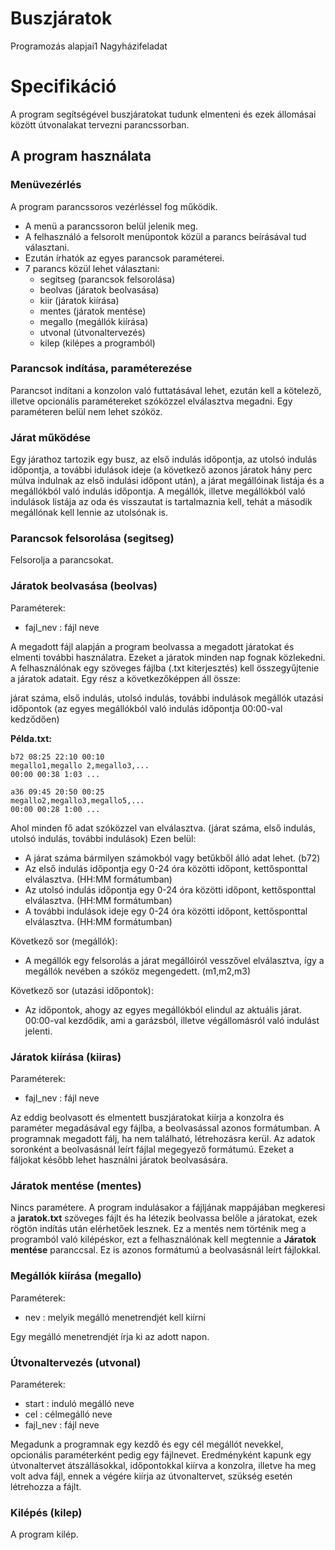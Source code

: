 # Buszjáratok

Programozás alapjai1 Nagyházifeladat

# Specifikáció

A program segítségével buszjáratokat tudunk elmenteni és ezek állomásai között útvonalakat tervezni parancssorban.

## A program használata

### Menüvezérlés

A program parancssoros vezérléssel fog működik.

- A menü a parancssoron belül jelenik meg.
- A felhasználó a felsorolt menüpontok közül a parancs beírásával tud választani.
- Ezután írhatók az egyes parancsok paraméterei.
- 7 parancs közül lehet választani:
    - segitseg (parancsok felsorolása)
    - beolvas (járatok beolvasása)
    - kiir (járatok kiírása)
    - mentes (járatok mentése)
    - megallo (megállók kiírása)
    - utvonal (útvonaltervezés)
    - kilep (kilépes a programból)

### Parancsok indítása, paraméterezése

Parancsot indítani a konzolon való futtatásával lehet, ezután kell a kötelező, illetve opcionális paramétereket szóközzel elválasztva megadni. Egy paraméteren belül nem lehet szóköz.

### Járat működése

Egy járathoz tartozik egy busz, az első indulás időpontja, az utolsó indulás időpontja, a további idulások ideje (a következő azonos járatok hány perc múlva indulnak az első indulási időpont után), a járat megállóinak listája és a megállókból való indulás időpontja. A megállók, illetve megállókból való indulások listája az oda és visszautat is tartalmaznia kell, tehát a második megállónak kell lennie az utolsónak is.

### Parancsok felsorolása (segitseg)

Felsorolja a parancsokat.

### Járatok beolvasása (beolvas)

Paraméterek:
- fajl_nev : fájl neve

A megadott fájl alapján a program beolvassa a megadott járatokat és elmenti további használatra. Ezeket a járatok minden nap fognak közlekedni.
A felhasználónak egy szöveges fájlba (.txt kiterjesztés) kell összegyűjtenie a járatok adatait. Egy rész a következőképpen áll össze:

járat száma, első indulás, utolsó indulás, további indulások
megállók
utazási időpontok (az egyes megállókból való indulás időpontja 00:00-val kedződően)

**Példa.txt:**

```
b72 08:25 22:10 00:10
megallo1,megallo 2,megallo3,...
00:00 00:38 1:03 ...

a36 09:45 20:50 00:25
megallo2,megallo3,megallo5,...
00:00 00:28 1:00 ...
```

Ahol minden fő adat szóközzel van elválasztva. (járat száma, első indulás, utolsó indulás, további indulások) Ezen belül:

- A járat száma bármilyen számokból vagy betűkből álló adat lehet. (b72)
- Az első indulás időpontja egy 0-24 óra közötti időpont, kettősponttal elválasztva. (HH:MM formátumban)
- Az utolsó indulás időpontja egy 0-24 óra közötti időpont, kettősponttal elválasztva. (HH:MM formátumban)
- A további indulások ideje egy 0-24 óra közötti időpont, kettősponttal elválasztva. (HH:MM formátumban)

Következő sor (megállók):

- A megállók egy felsorolás a járat megállóiról vesszővel elválasztva, így a megállók nevében a szóköz megengedett. (m1,m2,m3)

Következő sor (utazási időpontok):

- Az időpontok, ahogy az egyes megállókból elindul az aktuális járat. 00:00-val kezdődik, ami a garázsból, illetve végállomásról való indulást jelenti.

<div style="page-break-after: always;"></div>

### Járatok kiírása (kiiras)

Paraméterek:
- fajl_nev : fájl neve

Az eddig beolvasott és elmentett buszjáratokat kiírja a konzolra és paraméter megadásával egy fájlba, a beolvasással azonos formátumban. A programnak megadott fálj, ha nem található, létrehozásra kerül. Az adatok soronként a beolvasásnál leírt fájlal megegyező formátumú. Ezeket a fáljokat később lehet használni járatok beolvasására.

### Járatok mentése (mentes)

Nincs paramétere.
A program indulásakor a fájljának mappájában megkeresi a **jaratok.txt** szöveges fájlt és ha létezik beolvassa belőle a járatokat, ezek rögtön indítás után elérhetőek lesznek. Ez a mentés nem történik meg a programból való kilépéskor, ezt a felhasználónak kell megtennie a **Járatok mentése** paranccsal. Ez is azonos formátumú a beolvasásnál leírt fájlokkal.

### Megállók kiírása (megallo)

Paraméterek:
- nev : melyik megálló menetrendjét kell kiírni

Egy megálló menetrendjét írja ki az adott napon.

### Útvonaltervezés (utvonal)

Paraméterek:
- start : induló megálló neve
- cel : célmegálló neve
- fajl_nev : fájl neve

Megadunk a programnak egy kezdő és egy cél megállót nevekkel, opcionális paraméterként pedig egy fájlnevet. Eredményként kapunk egy útvonaltervet átszállásokkal, időpontokkal kiírva a konzolra, illetve ha meg volt adva fájl, ennek a végére kiírja az útvonaltervet, szükség esetén létrehozza a fájlt.

### Kilépés (kilep)

A program kilép.
